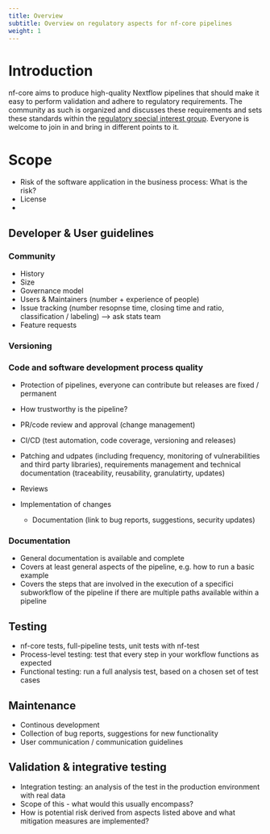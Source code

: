```yaml
---
title: Overview
subtitle: Overview on regulatory aspects for nf-core pipelines
weight: 1
---
```


# Introduction

nf-core aims to produce high-quality Nextflow pipelines that should make it easy to perform validation and adhere to regulatory requirements. The community as such is organized and discusses these requirements and sets these standards within the [regulatory special interest group](https://nf-co.re/special-interest-groups/regulatory). Everyone is welcome to join in and bring in different points to it.

# Scope

* Risk of the software application in the business process: What is the risk?
* License
*

## Developer & User guidelines


### Community

* History
* Size
* Governance model
* Users & Maintainers (number + experience of people)
* Issue tracking (number resopnse time, closing time and ratio, classification / labeling) --> ask stats team
* Feature requests


###  Versioning

###  Code and software development process quality

* Protection of pipelines, everyone can contribute but releases are fixed / permanent
* How trustworthy is the pipeline?
* PR/code review and approval (change management)
* CI/CD (test automation, code coverage, versioning and releases)
* Patching and udpates (including frequency, monitoring of vulnerabilities and third party libraries), requirements management and technical documentation (traceability, reusability, granulatirty, updates)

* Reviews
* Implementation of changes
  * Documentation (link to bug reports, suggestions, security updates)

### Documentation

* General documentation is available and complete
* Covers at least general aspects of the pipeline, e.g. how to run a basic example
* Covers the steps that are involved in the execution of a specifici subworkflow of the pipeline if there are multiple paths available within a pipeline

##  Testing

* nf-core tests, full-pipeline tests, unit tests with nf-test
* Process-level testing: test that every step in your workflow functions as expected
* Functional testing: run a full analysis test, based on a chosen set of test cases


## Maintenance

* Continous development
* Collection of bug reports, suggestions for new functionality
* User communication / communication guidelines

## Validation & integrative testing

* Integration testing: an analysis of the test in the production environment with real data
* Scope of this - what would this usually encompass?
* How is potential risk derived from aspects listed above and what mitigation measures are implemented?
